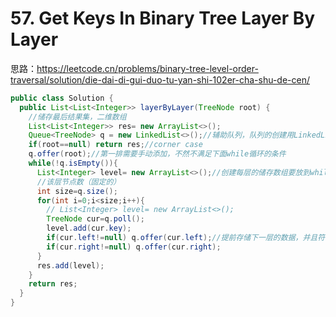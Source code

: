 # 57. Get Keys In Binary Tree Layer By Layer

思路：https://leetcode.cn/problems/binary-tree-level-order-traversal/solution/die-dai-di-gui-duo-tu-yan-shi-102er-cha-shu-de-cen/

```java
public class Solution {
  public List<List<Integer>> layerByLayer(TreeNode root) {
    //储存最后结果集，二维数组
    List<List<Integer>> res= new ArrayList<>();
    Queue<TreeNode> q = new LinkedList<>();//辅助队列，队列的创建用LinkedList
    if(root==null) return res;//corner case
    q.offer(root);//第一排需要手动添加，不然不满足下面while循环的条件
    while(!q.isEmpty()){
      List<Integer> level= new ArrayList<>();//创建每层的储存数组要放到while循环下面，不然放在for里面没有任何意义
      //该层节点数（固定的）
      int size=q.size();
      for(int i=0;i<size;i++){
        // List<Integer> level= new ArrayList<>();
        TreeNode cur=q.poll();
        level.add(cur.key);
        if(cur.left!=null) q.offer(cur.left);//提前存储下一层的数据，并且符合从左到右
        if(cur.right!=null) q.offer(cur.right);
      }
      res.add(level);
    }
    return res; 
  }
}
